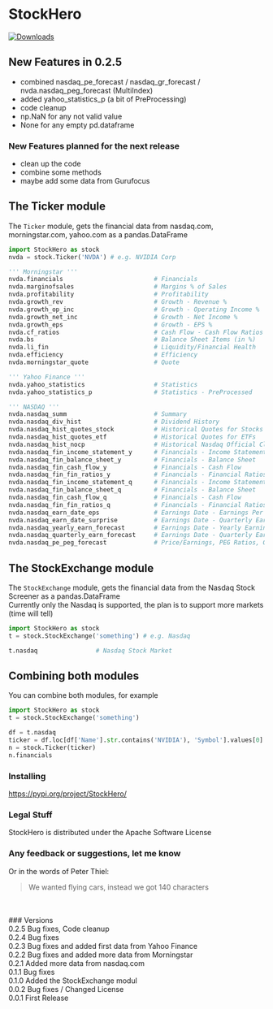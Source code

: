 # StockHero

[![Downloads](https://pepy.tech/badge/stockhero)](https://pepy.tech/project/stockhero)

## New Features in 0.2.5
* combined nasdaq_pe_forecast / nasdaq_gr_forecast / nvda.nasdaq_peg_forecast (MultiIndex)
* added yahoo_statistics_p (a bit of PreProcessing)
* code cleanup
* np.NaN for any not valid value
* None for any empty pd.dataframe

### New Features planned for the next release
- clean up the code
- combine some methods
- maybe add some data from Gurufocus

## The Ticker module
The ```Ticker``` module, gets the financial data from nasdaq.com, morningstar.com, yahoo.com as a pandas.DataFrame <br>

```python
import StockHero as stock
nvda = stock.Ticker('NVDA') # e.g. NVIDIA Corp

''' Morningstar '''
nvda.financials                         # Financials
nvda.marginofsales                      # Margins % of Sales
nvda.profitability                      # Profitability
nvda.growth_rev                         # Growth - Revenue %
nvda.growth_op_inc                      # Growth - Operating Income %
nvda.growth_net_inc                     # Growth - Net Income %
nvda.growth_eps                         # Growth - EPS %
nvda.cf_ratios                          # Cash Flow - Cash Flow Ratios
nvda.bs                                 # Balance Sheet Items (in %)
nvda.li_fin                             # Liquidity/Financial Health
nvda.efficiency                         # Efficiency
nvda.morningstar_quote                  # Quote

''' Yahoo Finance '''
nvda.yahoo_statistics                   # Statistics
nvda.yahoo_statistics_p                 # Statistics - PreProcessed

''' NASDAQ '''
nvda.nasdaq_summ                        # Summary
nvda.nasdaq_div_hist                    # Dividend History
nvda.nasdaq_hist_quotes_stock           # Historical Quotes for Stocks
nvda.nasdaq_hist_quotes_etf             # Historical Quotes for ETFs
nvda.nasdaq_hist_nocp                   # Historical Nasdaq Official Closing Price (NOCP)
nvda.nasdaq_fin_income_statement_y      # Financials - Income Statement - Yearly
nvda.nasdaq_fin_balance_sheet_y         # Financials - Balance Sheet    - Yearly
nvda.nasdaq_fin_cash_flow_y             # Financials - Cash Flow        - Yearly
nvda.nasdaq_fin_fin_ratios_y            # Financials - Financial Ratios - Yearly
nvda.nasdaq_fin_income_statement_q      # Financials - Income Statement - Quarterly
nvda.nasdaq_fin_balance_sheet_q         # Financials - Balance Sheet    - Quarterly
nvda.nasdaq_fin_cash_flow_q             # Financials - Cash Flow        - Quarterly
nvda.nasdaq_fin_fin_ratios_q            # Financials - Financial Ratios - Quarterly
nvda.nasdaq_earn_date_eps               # Earnings Date - Earnings Per Share
nvda.nasdaq_earn_date_surprise          # Earnings Date - Quarterly Earnings Surprise Amount
nvda.nasdaq_yearly_earn_forecast        # Earnings Date - Yearly Earnings Forecast 
nvda.nasdaq_quarterly_earn_forecast     # Earnings Date - Quarterly Earnings Forecast 
nvda.nasdaq_pe_peg_forecast             # Price/Earnings, PEG Ratios, Growth Rates Forecast
```

## The StockExchange module
The ```StockExchange``` module, gets the financial data from the Nasdaq Stock Screener as a pandas.DataFrame <br>
Currently only the Nasdaq is supported, the plan is to support more markets (time will tell)

```python
import StockHero as stock
t = stock.StockExchange('something') # e.g. Nasdaq

t.nasdaq                # Nasdaq Stock Market

```

## Combining both modules
You can combine both modules, for example
```python
import StockHero as stock
t = stock.StockExchange('something')

df = t.nasdaq
ticker = df.loc[df['Name'].str.contains('NVIDIA'), 'Symbol'].values[0]
n = stock.Ticker(ticker)
n.financials
```

### Installing
https://pypi.org/project/StockHero/

### Legal Stuff

StockHero is distributed under the Apache Software License

### Any feedback or suggestions, let me know
Or in the words of Peter Thiel:
> We wanted flying cars, instead we got 140 characters

<br>
<br>
### Versions <br>
0.2.5 Bug fixes, Code cleanup <br>
0.2.4 Bug fixes <br>
0.2.3 Bug fixes and added first data from Yahoo Finance <br>
0.2.2 Bug fixes and added more data from Morningstar <br>
0.2.1 Added more data from nasdaq.com <br>
0.1.1 Bug fixes <br>
0.1.0 Added the StockExchange modul <br>
0.0.2 Bug fixes / Changed License <br>
0.0.1 First Release

